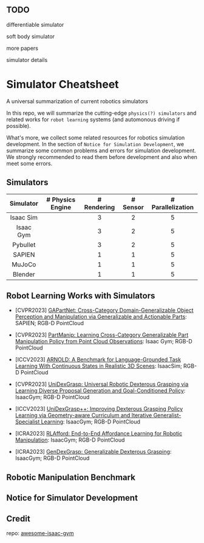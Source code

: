 ## TODO

differentiable simulator

soft body simulator

more papers

simulator details


# Simulator Cheatsheet

A universal summarization of current robotics simulators

In this repo, we will summarize the cutting-edge `physics(?) simulators` and related works for `robot learning` systems (and automonous driving if possible). 

What's more, we collect some related resources for robotics simulation development. In the section of `Notice for Simulation Development`, we summarize some common problems and errors for simulation development. We strongly recommended to read them before development and also when meet some errors.

## Simulators

|    Simulator     |# Physics Engine| # Rendering | # Sensor |# Parallelization|
|:----------------:|:--------------:|:-----------:|:--------:|:---------------:|
|     Isaac Sim    |                |        3    |     2    |       5         |
| Isaac Gym        |                |        3    |     2    |       5         |
|      Pybullet    |                |        3    |     2    |       5         |
|    SAPIEN        |                |        1    |     1    |       5         |
|      MuJoCo      |                |        1    |     1    |       5         |
|      Blender     |                |        1    |     1    |       5         |

## Robot Learning Works with Simulators

- [CVPR2023] [GAPartNet: Cross-Category Domain-Generalizable Object Perception and Manipulation via Generalizable and Actionable Parts](https://github.com/PKU-EPIC/GAPartNet): SAPIEN; RGB-D PointCloud

- [CVPR2023] [PartManip: Learning Cross-Category Generalizable Part Manipulation Policy from Point Cloud Observations](https://github.com/PKU-EPIC/PartManip): Isaac Gym; RGB-D PointCloud

- [ICCV2023] [ARNOLD: A Benchmark for Language-Grounded Task Learning With Continuous States in Realistic 3D Scenes](https://arnold-benchmark.github.io/): IsaacSim; RGB-D PointCloud

- [CVPR2023] [UniDexGrasp: Universal Robotic Dexterous Grasping via Learning Diverse Proposal Generation and Goal-Conditioned Policy](https://pku-epic.github.io/UniDexGrasp/): IsaacGym; RGB-D PointCloud
- [ICCV2023] [UniDexGrasp++: Improving Dexterous Grasping Policy Learning via Geometry-aware Curriculum and Iterative Generalist-Specialist Learning](https://pku-epic.github.io/UniDexGrasp++/): IsaacGym; RGB-D PointCloud

- [ICRA2023] [RLAfford: End-to-End Affordance Learning for Robotic Manipulation](https://sites.google.com/view/rlafford/): IsaacGym; RGB-D PointCloud

- [ICRA2023] [GenDexGrasp: Generalizable Dexterous Grasping](https://sites.google.com/view/gendexgrasp/): IsaacGym; RGB-D PointCloud


## Robotic Manipulation Benchmark


## Notice for Simulator Development


## Credit

repo: [awesome-isaac-gym](https://github.com/wangcongrobot/awesome-isaac-gym)

